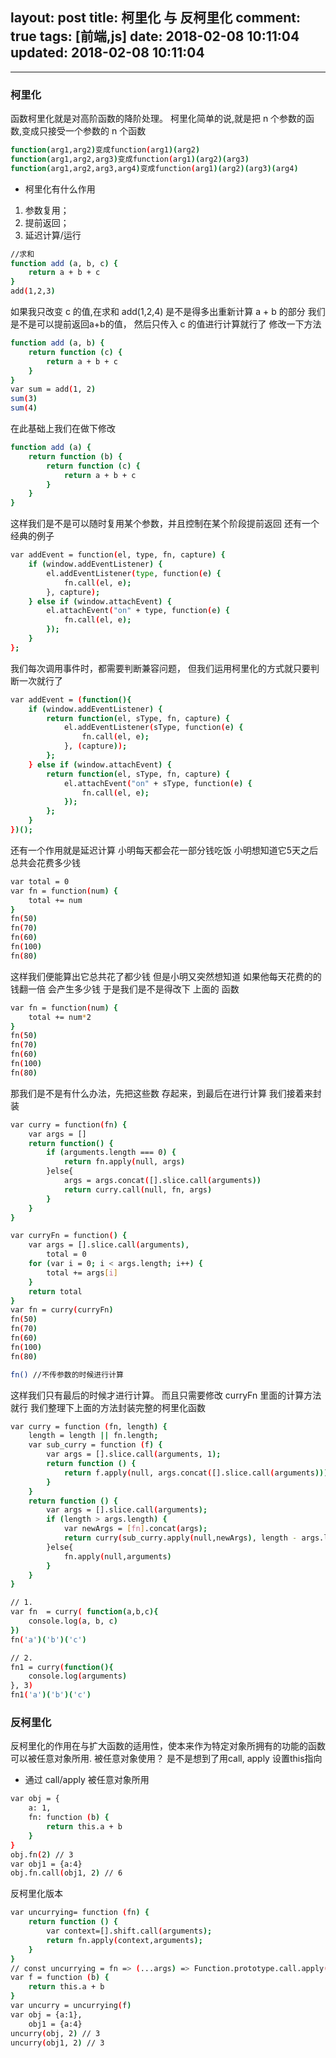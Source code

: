 layout: post
title: 柯里化 与 反柯里化
comment: true
tags: [前端,js]
date: 2018-02-08 10:11:04
updated: 2018-02-08 10:11:04
---

------
### 柯里化
函数柯里化就是对高阶函数的降阶处理。
柯里化简单的说,就是把 n 个参数的函数,变成只接受一个参数的 n 个函数

<!-- more -->

```bash
function(arg1,arg2)变成function(arg1)(arg2)
function(arg1,arg2,arg3)变成function(arg1)(arg2)(arg3)
function(arg1,arg2,arg3,arg4)变成function(arg1)(arg2)(arg3)(arg4)
```
- 柯里化有什么作用
1. 参数复用；
2. 提前返回；
3. 延迟计算/运行

```bash
//求和
function add (a, b, c) {
    return a + b + c
}
add(1,2,3)

```
如果我只改变 c 的值,在求和
add(1,2,4) 是不是得多出重新计算 a + b 的部分
我们是不是可以提前返回a+b的值， 然后只传入 c 的值进行计算就行了
修改一下方法

```bash
function add (a, b) {
    return function (c) {
        return a + b + c
    }
}
var sum = add(1, 2)
sum(3)
sum(4)

```

在此基础上我们在做下修改
```bash
function add (a) {
    return function (b) {
        return function (c) {
            return a + b + c
        }
    }
}

```

这样我们是不是可以随时复用某个参数，并且控制在某个阶段提前返回
还有一个经典的例子
```bash
var addEvent = function(el, type, fn, capture) {
    if (window.addEventListener) {
        el.addEventListener(type, function(e) {
            fn.call(el, e);
        }, capture);
    } else if (window.attachEvent) {
        el.attachEvent("on" + type, function(e) {
            fn.call(el, e);
        });
    } 
};
```

我们每次调用事件时，都需要判断兼容问题， 但我们运用柯里化的方式就只要判断一次就行了
```bash
var addEvent = (function(){
    if (window.addEventListener) {
        return function(el, sType, fn, capture) {
            el.addEventListener(sType, function(e) {
                fn.call(el, e);
            }, (capture));
        };
    } else if (window.attachEvent) {
        return function(el, sType, fn, capture) {
            el.attachEvent("on" + sType, function(e) {
                fn.call(el, e);
            });
        };
    }
})();

```

还有一个作用就是延迟计算
小明每天都会花一部分钱吃饭
小明想知道它5天之后总共会花费多少钱

```bash
var total = 0
var fn = function(num) {
    total += num
}
fn(50)
fn(70)
fn(60)
fn(100)
fn(80)
```
这样我们便能算出它总共花了都少钱
但是小明又突然想知道 如果他每天花费的的钱翻一倍 会产生多少钱
于是我们是不是得改下 上面的 函数

```bash
var fn = function(num) {
    total += num*2
}
fn(50)
fn(70)
fn(60)
fn(100)
fn(80)

```

那我们是不是有什么办法，先把这些数 存起来，到最后在进行计算
我们接着来封装

```bash
var curry = function(fn) {
    var args = []
    return function() {
        if (arguments.length === 0) {
            return fn.apply(null, args)
        }else{
            args = args.concat([].slice.call(arguments))
            return curry.call(null, fn, args)
        }
    }
}

var curryFn = function() {
    var args = [].slice.call(arguments),
        total = 0
    for (var i = 0; i < args.length; i++) {
        total += args[i]
    }
    return total
}
var fn = curry(curryFn)
fn(50)
fn(70)
fn(60)
fn(100)
fn(80)

fn() //不传参数的时候进行计算

```

这样我们只有最后的时候才进行计算。
而且只需要修改 curryFn 里面的计算方法就行
我们整理下上面的方法封装完整的柯里化函数

```bash
var curry = function (fn, length) {
    length = length || fn.length;
    var sub_curry = function (f) {
        var args = [].slice.call(arguments, 1);
        return function () {
            return f.apply(null, args.concat([].slice.call(arguments)))
        }
    }
    return function () {
        var args = [].slice.call(arguments);
        if (length > args.length) {
            var newArgs = [fn].concat(args);
            return curry(sub_curry.apply(null,newArgs), length - args.length)
        }else{
            fn.apply(null,arguments)
        }
    }
}

```

```bash
// 1.
var fn  = curry( function(a,b,c){
    console.log(a, b, c)
})
fn('a')('b')('c')

// 2.
fn1 = curry(function(){
    console.log(arguments)
}, 3)
fn1('a')('b')('c')

```

### 反柯里化
反柯里化的作用在与扩大函数的适用性，使本来作为特定对象所拥有的功能的函数可以被任意对象所用.
被任意对象使用？ 是不是想到了用call, apply 设置this指向
- 通过 call/apply 被任意对象所用
```bash
var obj = {
    a: 1,
    fn: function (b) {
        return this.a + b
    }
}
obj.fn(2) // 3
var obj1 = {a:4}
obj.fn.call(obj1, 2) // 6
```
反柯里化版本
```bash
var uncurrying= function (fn) {
    return function () {
        var context=[].shift.call(arguments);
        return fn.apply(context,arguments);
    }
}
// const uncurrying = fn => (...args) => Function.prototype.call.apply(fn,args) // 简洁版
var f = function (b) {
    return this.a + b
}
var uncurry = uncurrying(f)
var obj = {a:1},
    obj1 = {a:4}
uncurry(obj, 2) // 3
uncurry(obj1, 2) // 3

```

